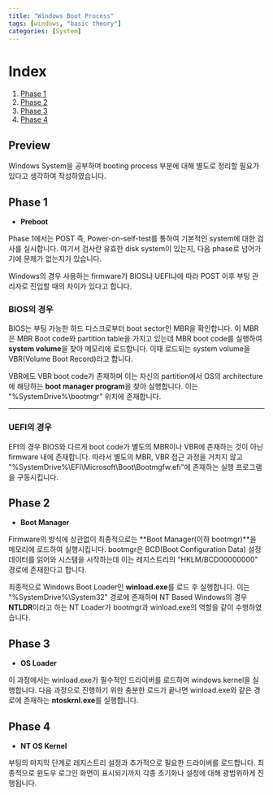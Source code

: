 ```yaml
---
title: "Windows Boot Process"
tags: [windows, "basic theory"]
categories: [System]
---
```


# Index

1. [Phase 1](#phase-1)
2. [Phase 2](#phase-2)
3. [Phase 3](#phase-3)
4. [Phase 4](#phase-4)

## Preview

Windows System을 공부하며 booting process 부분에 대해 별도로 정리할 필요가 있다고 생각하여 작성하였습니다.

## Phase 1

- **Preboot**

Phase 1에서는 POST 즉, Power-on-self-test를 통하여 기본적인 system에 대한 검사를 실시합니다. 여기서 검사란 유효한 disk system이 있는지, 다음 phase로 넘어가기에 문제가 없는지가 있습니다.

Windows의 경우 사용하는 firmware가 BIOS냐 UEFI냐에 따라 POST 이후 부팅 관리자로 진입할 때의 차이가 있다고 합니다.

### BIOS의 경우

BIOS는 부팅 가능한 하드 디스크로부터 boot sector인 MBR을 확인합니다. 이 MBR은 MBR Boot code와 partition table을 가지고 있는데 MBR boot code를 실행하여 **system volume**을 찾아 메모리에 로드합니다. 이때 로드되는 system volume을 VBR(Volume Boot Record)라고 합니다.

VBR에도 VBR boot code가 존재하며 이는 자신의 partition에서 OS의 architecture에 해당하는 **boot manager program**을 찾아 실행합니다. 이는 "%SystemDrive%\bootmgr" 위치에 존재합니다.

* * *

### UEFI의 경우

EFI의 경우 BIOS와 다르게 boot code가 별도의 MBR이나 VBR에 존재하는 것이 아닌 firmware 내에 존재합니다. 따라서 별도의 MBR, VBR 접근 과정을 거치지 않고 "%SystemDrive%\EFI\Microsoft\Boot\Bootmgfw.efi"에 존재하는 실행 프로그램을 구동시킵니다.

## Phase 2

- **Boot Manager**

Firmware의 방식에 상관없이 최종적으로는 **Boot Manager(이하 bootmgr)**을 메모리에 로드하여 실행시킵니다. bootmgr은 BCD(Boot Configuration Data) 설정 데이터를 읽어와 시스템을 시작하는데 이는 레지스트리의 "HKLM/BCD00000000" 경로에 존재한다고 합니다.

최종적으로 Windows Boot Loader인 **winload.exe**를 로드 후 실행합니다. 이는 "%SystemDrive%\System32" 경로에 존재하며 NT Based Windows의 경우 **NTLDR**이라고 하는 NT Loader가 bootmgr과 winload.exe의 역할을 같이 수행하였습니다.

## Phase 3

- **OS Loader**

이 과정에서는 winload.exe가 필수적인 드라이버를 로드하여 windows kernel을 실행합니다. 다음 과정으로 진행하기 위한 충분한 로드가 끝나면 winload.exe와 같은 경로에 존재하는 **ntoskrnl.exe**를 실행합니다.

## Phase 4

- **NT OS Kernel**

부팅의 마지막 단계로 레지스트리 설정과 추가적으로 필요한 드라이버를 로드합니다. 최종적으로 윈도우 로그인 화면이 표시되기까지 각종 초기화나 설정에 대해 광범위하게 진행됩니다.
